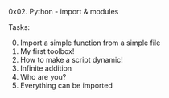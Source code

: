 0x02. Python - import & modules

Tasks:

0. Import a simple function from a simple file
1. My first toolbox!
2. How to make a script dynamic!
3. Infinite addition
4. Who are you?
5. Everything can be imported
